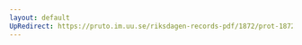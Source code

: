 ```yaml
---
layout: default
UpRedirect: https://pruto.im.uu.se/riksdagen-records-pdf/1872/prot-1872--ak--327.pdf
---
```

